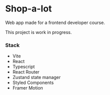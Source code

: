 # Shop-a-lot

Web app made for a frontend developer course.

This project is work in progress.

### Stack

- Vite
- React
- Typescript
- React Router
- Zustand state manager
- Styled Components
- Framer Motion

